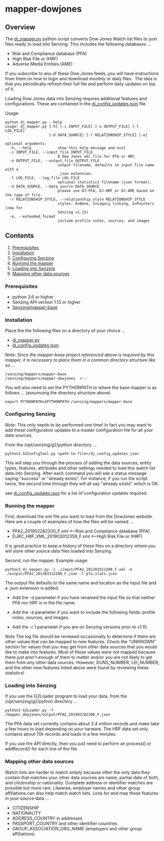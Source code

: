 # mapper-dowjones

## Overview

The [dj_mapper.py](dj_mapper.py) python script converts Dow Jones Watch list files to json files ready to load into Senzing.  This includes the following databases ...

- Risk and Compliance database (PFA)
- High Risk File or (HRF)
- Adverse Media Entities (AME)

If you subscribe to any of these Dow Jones feeds, you will have instructions from them on how to login and download monthly or daily files.  The idea is that you periodically refresh their full file and perform daily updates on top of it.

Loading Dow Jones data into Senzing requires additional features and configurations. These are contained in the
[dj_config_updates.json](dj_config_updates.json) file.

Usage:

```console
python dj_mapper.py --help
usage: dj_mapper.py [-h] [-i INPUT_FILE] [-o OUTPUT_FILE] [-l LOG_FILE]
                    [-d DATA_SOURCE] [-r RELATIONSHIP_STYLE] [-e]

optional arguments:
  -h, --help            show this help message and exit
  -i INPUT_FILE, --input_file INPUT_FILE
                        A Dow Jones xml file for PFA or HRF.
  -o OUTPUT_FILE, --output_file OUTPUT_FILE
                        output filename, defaults to input file name with a
                        .json extension.
  -l LOG_FILE, --log_file LOG_FILE
                        optional statistics filename (json format).
  -d DATA_SOURCE, --data_source DATA_SOURCE
                        please use DJ-PFA, DJ-HRF or DJ-AME based on the type of file.
  -r RELATIONSHIP_STYLE, --relationship_style RELATIONSHIP_STYLE
                        styles: 0=None, 1=Legacy linking, 2=Pointers (new for
                        Senzing v1.15)
  -e, --extended_format
                        include profile notes, sources, and images
```

## Contents

1. [Prerequisites](#prerequisites)
1. [Installation](#installation)
1. [Configuring Senzing](#configuring-senzing)
1. [Running the mapper](#running-the-mapper)
1. [Loading into Senzing](#loading-into-senzing)
1. [Mapping other data sources](#mapping-other-data-sources)

### Prerequisites

- python 3.6 or higher
- Senzing API version 1.13 or higher
- [Senzing/mapper-base](https://github.com/Senzing/mapper-base)

### Installation

Place the the following files on a directory of your choice ...

- [dj_mapper.py](dj_mapper.py)
- [dj_config_updates.json](dj_config_updates.json)

*Note: Since the mapper-base project referenced above is required by this mapper, it is necessary to place them in a common directory structure like so ...*

```Console
/senzing/mappers/mapper-base
/senzing/mappers/mapper-dowjones  <--
```

You will also need to set the PYTHONPATH to where the base mapper is as follows ... (assumuing the directory structure above)

```Console
export PYTHONPATH=$PYTHONPATH:/senzing/mappers/mapper-base
```

### Configuring Senzing

*Note:* This only needs to be performed one time! In fact you may want to add these configuration updates to a master configuration file for all your data sources.

From the /opt/senzing/g2/python directory ...

```console
python3 G2ConfigTool.py <path-to-file>/dj_config_updates.json
```

This will step you through the process of adding the data sources, entity types, features, attributes and other settings needed to load this watch list data into Senzing. After each command you will see a status message saying "success" or "already exists".  For instance, if you run the script twice, the second time through they will all say "already exists" which is OK.

see [dj_config_updates.json](dj_config_updates.json) for a list of configuration updates required. 

### Running the mapper

First, download the xml file you want to load from the DowJones website.  Here are a couple of examples of how the files will be named ...

- PFA2_201902282200_F.xml           <--Risk and Compliance database (PFA)
- DJRC_HRF_XML_201903012359_F.xml   <--High Risk File or (HRF)

It is good practice to keep a history of these files on a directory where you will store other source data files loaded into Senzing.

Second, run the mapper. Example usage:

```console
python3 dj_mapper.py -i ./input/PFA2_201303312200_F.xml -o ./output/PFA2_201303312200_F.json -l pfa_stats.json
```

The output file defaults to the same name and location as the input file and a .json extension is added.

- Add the -d parameter if you have renamed the input file so that neither PFA nor HRF is in the file name.

- Add the -e parameter if you want to include the following fields: profile notes, sources, and images.

- Add the -r 1 parameter if you are on Senzing versions prior to v1.15.

*Note* The log file should be reviewed occasionally to determine if there are other values that can be mapped to new features.  Check the "UNKNOWN" section for values that you may get from other data sources that you would like to make into features.  Most of these values were not mapped because there just aren't enough of them to matter and/or you are not likely to get them from any other data sources. However, DUNS_NUMBER, LEI_NUMBER, and the other new features listed above were found by reviewing these statistics!

### Loading into Senzing

If you use the G2Loader program to load your data, from the /opt/senzing/g2/python directory ...

```console
python3 G2Loader.py -f /mapper_dowjones/output/PFA2_201902282200_F.json
```

The PFA data set currently contains about 2.4 million records and make take a few hours to load depending on your harware.  The HRF data set only contains about 70k records and loads in a few minutes.

If you use the API directly, then you just need to perform an process() or addRecord() for each line of the file.

### Mapping other data sources

Watch lists are harder to match simply because often the only data they contain that matches your other data sources are name, partial date of birth, and citizenship or nationality.  Complete address or identifier matches are possible but more rare. Likewise, employer names and other group affiliations can also help match watch lists.  Look for and map these features in your source data ...

- CITIZENSHIP
- NATIONALITY
- ADDRESS_COUNTRY in addresses
- PASSPORT_COUNTRY and other identifier countries
- GROUP_ASSOCIATION_ORG_NAME (employers and other group affiliations)
